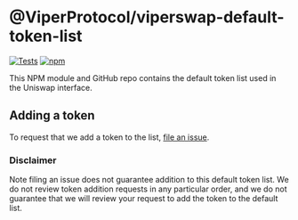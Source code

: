 # @ViperProtocol/viperswap-default-token-list

[![Tests](https://github.com/Uniswap/token-lists/workflows/Tests/badge.svg)](https://github.com/ViperProtocol/viperswap-default-token-list/actions?query=workflow%3ATests)
[![npm](https://img.shields.io/npm/v/@ViperProtocol/viperswap-default-token-list)](https://unpkg.com/@ViperProtocol/viperswap-default-token-list@latest/)

This NPM module and GitHub repo contains the default token list used in the Uniswap interface.

## Adding a token

To request that we add a token to the list, 
[file an issue](https://github.com/ViperProtocol/viperswap-default-token-list/issues/new?assignees=&labels=token+request&template=token-request.md&title=Add+%7BTOKEN_SYMBOL%7D%3A+%7BTOKEN_NAME%7D).

### Disclaimer

Note filing an issue does not guarantee addition to this default token list.
We do not review token addition requests in any particular order, and we do not
guarantee that we will review your request to add the token to the default list.

